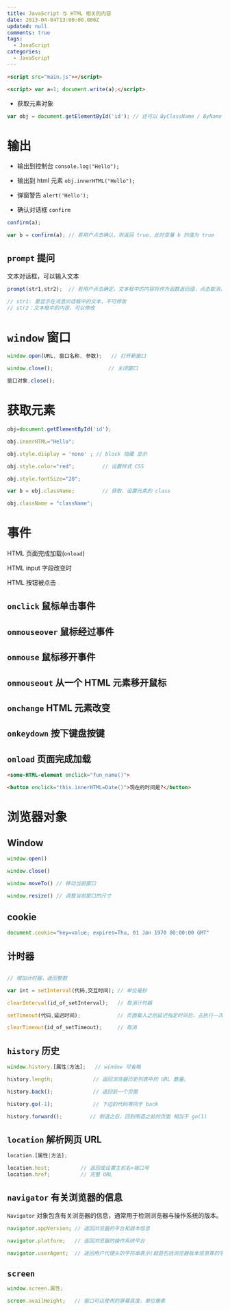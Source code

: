 ```yaml
---
title: JavaScript 与 HTML 相关的内容
date: 2013-04-04T13:00:00.000Z
updated: null
comments: true
tags:
  - JavaScript
categories:
  - JavaScript
---
```


```html
<script src="main.js"></script>

<script> var a=1; document.write(a);</script>
```

<!--more-->

* 获取元素对象

```js
var obj = document.getElementById('id'); // 还可以 ByClassName / ByName
```

# 输出

* 输出到控制台 `console.log("Hello");`

* 输出到 html 元素 `obj.innerHTML("Hello");`

* 弹窗警告 `alert('Hello');`

* 确认对话框 `confirm`

```javascript
confirm(a);

var b = confirm(a); // 若用户点击确认，则返回 true，此时变量 b 的值为 true
```

## `prompt` 提问

文本对话框，可以输入文本

```javascript
prompt(str1,str2);  // 若用户点击确定，文本框中的内容将作为函数返回值，点击取消，将返回 null

// str1: 要显示在消息对话框中的文本，不可修改
// str2：文本框中的内容，可以修改
```

# `window` 窗口

```javascript
window.open(URL, 窗口名称, 参数);   // 打开新窗口

window.close();                  // 关闭窗口

窗口对象.close();
```

# 获取元素

```javascript
obj=document.getElementById('id');

obj.innerHTML="Hello";

obj.style.display = 'none' ; // block 隐藏 显示

obj.style.color="red";         // 设置样式 CSS

obj.style.fontSize="20";

var b = obj.className;         // 获取、设置元素的 class

obj.className = "className";
```

# 事件

HTML 页面完成加载(`onload`)

HTML input 字段改变时

HTML 按钮被点击

## `onclick` 鼠标单击事件

## `onmouseover` 鼠标经过事件

## `onmouse` 鼠标移开事件

## `onmouseout` 从一个 HTML 元素移开鼠标

## `onchange` HTML 元素改变

## `onkeydown` 按下键盘按键

## `onload` 页面完成加载

```html
<some-HTML-element onclick="fun_name()">

<button onclick="this.innerHTML=Date()">现在的时间是?</button>
```

# 浏览器对象

## Window

```js
window.open()

window.close()

window.moveTo() // 移动当前窗口

window.resize() // 调整当前窗口的尺寸
```

## cookie

```js
document.cookie="key=value; expires=Thu, 01 Jan 1970 00:00:00 GMT"
```

## 计时器

```javascript

// 增加计时器，返回整数

var int = setInterval(代码,交互时间); // 单位毫秒

clearInterval(id_of_setInterval);   // 取消计时器

setTimeout(代码,延迟时间);            // 页面载入之后延迟指定时间后，去执行一次表达式，仅执行一次，和上边一样，返回整数

clearTimeout(id_of_setTimeout);     // 取消
```

## `history` 历史

```javascript
window.history.[属性|方法];   // window 可省略

history.length;             // 返回浏览器历史列表中的 URL 数量。

history.back();             // 返回前一个页面

history.go(-1);             // 下边的代码等同于 back

history.forward();         // 倒退之后，回到倒退之前的页面 相当于 go(1)
```

## `location` 解析网页 URL

```javascript
location.[属性|方法];

location.host;          // 返回或设置主机名+端口号
location.href;          // 完整 URL
```

## `navigator` 有关浏览器的信息

`Navigator` 对象包含有关浏览器的信息，通常用于检测浏览器与操作系统的版本。

```javascript
navigator.appVersion; // 返回浏览器的平台和版本信息

navigator.platform;   // 返回浏览器的操作系统平台

navigator.userAgent;  // 返回用户代理头的字符串表示(就是包括浏览器版本信息等的字符串)
```

## `screen`

```javascript
window.screen.属性;

screen.availHeight;   // 窗口可以使用的屏幕高度，单位像素
```
